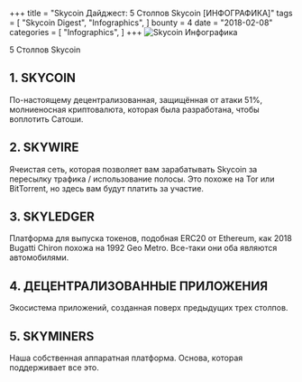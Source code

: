 +++
title = "Skycoin Дайджест: 5 Столпов Skycoin [ИНФОГРАФИКА]"
tags = [
    "Skycoin Digest",
    "Infographics",
]
bounty = 4
date = "2018-02-08"
categories = [
    "Infographics",
]
+++
![Skycoin Инфографика](/img/The-Five-Pillars-of-the-Skycoin-Cryptocurrency.jpg)

5 Столпов Skycoin

## __1. SKYCOIN__

По-настоящему децентрализованная, защищённая от атаки 51%, молниеносная криптовалюта, которая была разработана, чтобы воплотить Сатоши.

## __2. SKYWIRE__

Ячеистая сеть, которая позволяет вам зарабатывать Skycoin за пересылку трафика / использование полосы. Это похоже на Tor или BitTorrent, но здесь вам будут платить за участие.

## __3. SKYLEDGER__

Платформа для выпуска токенов, подобная ERC20 от Ethereum, как 2018 Bugatti Chiron похожа на 1992 Geo Metro. Все-таки они оба являются автомобилями.

## __4. ДЕЦЕНТРАЛИЗОВАННЫЕ ПРИЛОЖЕНИЯ__

Экосистема приложений, созданная поверх предыдущих трех столпов.

## __5. SKYMINERS__
Наша собственная аппаратная платформа. Основа, которая поддерживает все это.
